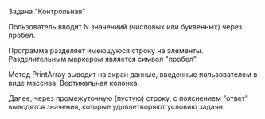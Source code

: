 Задача "Контрольная"

Пользователь вводит N значениий (числовых или буквенных) через пробел.

Программа разделяет имеющуюся строку на элементы. Разделительным маркером является символ "пробел".

Метод PrintArray выводит на экран данные, введенные пользователем в виде массива. Вертикальная колонка.

Далее, через промежуточную (пустую) строку, с пояснением "ответ" выводятся значения, которые удовлетворяют условию задачи.
